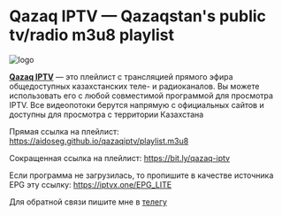 # Qazaq IPTV — Qazaqstan's public tv/radio m3u8 playlist

![logo](https://aidoseg.github.io/qazaqiptv/assets/img/logo.png)

[**Qazaq IPTV**](https://aidoseg.github.io/qazaqiptv/) — это плейлист с трансляцией прямого эфира общедоступных казахстанских теле- и радиоканалов. Вы можете использовать его с любой совместимой программой для просмотра IPTV. Все видеопотоки берутся напрямую с официальных сайтов и доступны для просмотра с территории Казахстана

Прямая ссылка на плейлист:
https://aidoseg.github.io/qazaqiptv/playlist.m3u8

Сокращенная ссылка на плейлист:
https://bit.ly/qazaq-iptv

Если программа не загрузилась, то пропишите в качестве источника EPG эту ссылку: 
https://iptvx.one/EPG_LITE

Для обратной связи пишите мне в [телегу](https://t.me/aidoseg)

